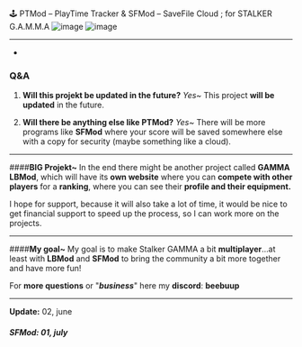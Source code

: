 🕹️ PTMod – PlayTime Tracker & SFMod – SaveFile Cloud ; for STALKER G.A.M.M.A
![image](https://github.com/user-attachments/assets/e07c86af-5b00-4691-a7a8-8ab8e9b71ca4)
![image](https://github.com/user-attachments/assets/844b0f32-917b-4f53-ace3-79549302e2a6)
 
 
 
 
 

------------

- 
### **Q&A**
1. **Will this projekt be updated in the future?**
*Yes~*
This project **will be updated** in the future.

1. **Will there be anything else like PTMod?**
*Yes~*
There will be more programs like **SFMod** where your score will be saved somewhere else with a copy for security (maybe something like a cloud).

------------


####**BIG Projekt~**
In the end there might be another project called **GAMMA LBMod**, which will have its **own website** where you can **compete with other players** for a **ranking**, where you can see their **profile and their equipment.**

I hope for support, because it will also take a lot of time, it would be nice to get financial support to speed up the process, so I can work more on the projects.

------------


####**My goal~**
My goal is to make Stalker GAMMA a bit **multiplayer**...at least with **LBMod** and **SFMod** to bring the community a bit more together and have more fun!

For **more questions** or "***business***" here my **discord**: **beebuup**

------------


**Update:** 02, june
##### **SFMod:** 01, july

